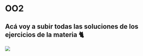 # OO2
## Acá voy a subir todas las soluciones de los ejercicios de la materia 🐈

![](https://media1.tenor.com/m/XPRG-4ujVMIAAAAd/cat-work-in-progress.gif)
